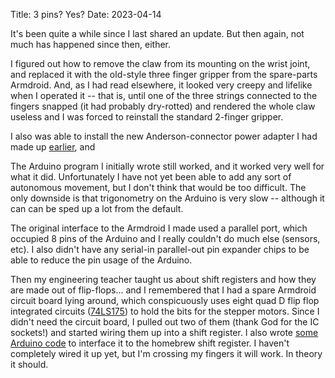 Title: 3 pins? Yes?
Date: 2023-04-14

It's been quite a while since I last shared an update. But then again, not much has happened since then, either.

I figured out how to remove the claw from its mounting on the wrist joint, and replaced it with the old-style three finger gripper from the spare-parts Armdroid. And, as I had read elsewhere, it looked very creepy and lifelike when I operated it -- that is, until one of the three strings connected to the fingers snapped (it had probably dry-rotted) and rendered the whole claw useless and I was forced to reinstall the standard 2-finger gripper.

I also was able to install the new Anderson-connector power adapter I had made up [earlier]({filename}disassembly.md), and 

The Arduino program I initially wrote still worked, and it worked very well for what it did. Unfortunately I have not yet been able to add any sort of autonomous movement, but I don't think that would be too difficult. The only downside is that trigonometry on the Arduino is very slow -- although it can can be sped up a lot from the default.

The original interface to the Armdroid I made used a parallel port, which occupied 8 pins of the Arduino and I really couldn't do much else (sensors, etc). I also didn't have any serial-in parallel-out pin expander chips to be able to reduce the pin usage of the Arduino.

Then my engineering teacher taught us about shift registers and how they are made out of flip-flops... and I remembered that I had a spare Armdroid circuit board lying around, which conspicuously uses eight quad D flip flop integrated circuits ([74LS175](/armdroid/info/resources/datasheets/74LS175-d-flip-flop.pdf)) to hold the bits for the stepper motors. Since I didn't need the circuit board, I pulled out two of them (thank God for the IC sockets!) and started wiring them up into a shift register. I also wrote [some Arduino code](https://github.com/dragoncoder047/armdroid/blob/c06672e7eefa750ace01bf089cd30fd8e7fa89f4/code/armdroid-class/armdroid.hpp#L33-L71) to interface it to the homebrew shift register. I haven't completely wired it up yet, but I'm crossing my fingers it will work. In theory it should.
